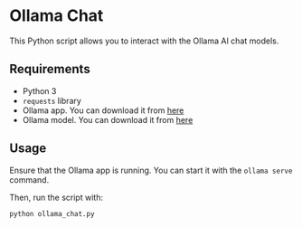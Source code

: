 # Ollama Chat

This Python script allows you to interact with the Ollama AI chat models.

## Requirements

- Python 3
- `requests` library
- Ollama app. You can download it from [here](https://ollama.ai/download)
- Ollama model. You can download it from [here](https://ollama.ai/library)

## Usage

Ensure that the Ollama app is running. You can start it with the `ollama serve` command.

Then, run the script with:

```bash
python ollama_chat.py
```
